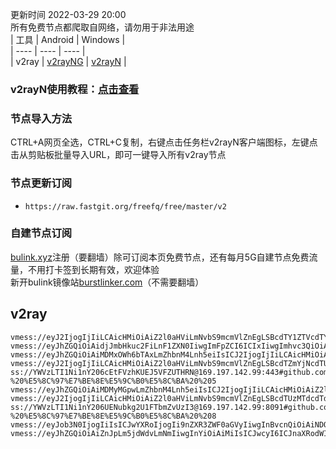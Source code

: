 更新时间 2022-03-29 20:00  
所有免费节点都爬取自网络，请勿用于非法用途  
|  工具  | Android  | Windows  |  
|  ----  | ----   | ----  |  
| v2ray  | [v2rayNG](https://github.com/2dust/v2rayNG/releases/download/1.6.28/v2rayNG_1.6.28_arm64-v8a.apk) | [v2rayN](https://github.com/2dust/v2rayN/releases/download/3.27/v2rayN-Core.zip) |  
### v2rayN使用教程：[点击查看](https://github.com/freefq/tutorials)  
### 节点导入方法  
CTRL+A网页全选，CTRL+C复制，右键点击任务栏v2rayN客户端图标，左键点击从剪贴板批量导入URL，即可一键导入所有v2ray节点  
### 节点更新订阅  
- `https://raw.fastgit.org/freefq/free/master/v2`  
### 自建节点订阅  
[bulink.xyz](https://bulink.xyz)注册（要翻墙）除可订阅本页免费节点，还有每月5G自建节点免费流量，不用打卡签到长期有效，欢迎体验  
新开bulink镜像站[burstlinker.com](https://burstlinker.com)（不需要翻墙）  
## v2ray  
```  
vmess://eyJ2IjogIjIiLCAicHMiOiAiZ2l0aHViLmNvbS9mcmVlZnEgLSBcdTY1ZTVcdTY3MmNcdTRlMWNcdTRlYWNcdTkwZmRcdTU0YzFcdTVkZGRcdTUzM2FMaW5vZGVcdTY1NzBcdTYzNmVcdTRlMmRcdTVmYzMgMSIsICJhZGQiOiAiMTM5LjE2Mi4xMjIuMjA1IiwgInBvcnQiOiAiMzg0NSIsICJpZCI6ICI3NmQ1YzZlMy1jNzRjLTM0MDYtYjllOC05ODU5ZDBhNzFjNTYiLCAiYWlkIjogIjAiLCAic2N5IjogImF1dG8iLCAibmV0IjogInRjcCIsICJ0eXBlIjogIm5vbmUiLCAiaG9zdCI6ICIxMzkuMTYyLjEyMi4yMDUiLCAicGF0aCI6ICIiLCAidGxzIjogIiIsICJzbmkiOiAiIn0=  
vmess://eyJhZGQiOiAidjJmbHkuc2FiLnF1ZXN0IiwgImFpZCI6ICIxIiwgImhvc3QiOiAidjJmbHkuc2FtcnQud2Vic2l0ZSIsICJpZCI6ICI5ZTZjZWVmZi0yNTQ2LTM2OTAtYWMwMC02ZmNkZjMxZGVjOTQiLCAibmV0IjogIndzIiwgInBhdGgiOiAiL2NoYXVnIiwgInBvcnQiOiAiNDQzIiwgInBzIjogImdpdGh1Yi5jb20vZnJlZWZxIC0gXHU3ZjhlXHU1NmZkQ2xvdWRGbGFyZVx1NTE2Y1x1NTNmOENETlx1ODI4Mlx1NzBiOSAyIiwgInNjeSI6ICJhdXRvIiwgInNuaSI6ICJ2MmZseS5zYW1ydC53ZWJzaXRlIiwgInRscyI6ICJ0bHMiLCAidHlwZSI6ICIiLCAidiI6ICIyIn0=  
vmess://eyJhZGQiOiAiMDMxOWh6bTAxLmZhbnM4Lnh5eiIsICJ2IjogIjIiLCAicHMiOiAiZ2l0aHViLmNvbS9mcmVlZnEgLSBcdTUyYTBcdTYyZmZcdTU5MjcgIDMiLCAiIjogIlx1ZDgzY1x1ZGRlOFx1ZDgzY1x1ZGRlNkNBXzM1NyB8IDQuMDdNYiIsICJwb3J0IjogNDQzLCAiaWQiOiAiNWM3MGRhNWQtZTY0MS0zYmY4LWI3ZGMtNWJhYmQ4NDNmZjNjIiwgImFpZCI6ICIyIiwgIm5ldCI6ICJ3cyIsICJ0eXBlIjogIiIsICJob3N0IjogIjAzMTloem0wMS5mYW5zOC54eXoiLCAicGF0aCI6ICIvbm1zbCIsICJ0bHMiOiAidGxzIn0=  
vmess://eyJ2IjogIjIiLCAicHMiOiAiZ2l0aHViLmNvbS9mcmVlZnEgLSBcdTZmYjNcdTU5MjdcdTUyMjlcdTRlOWEgIDQiLCAiIjogIkBTU1JTVUItVjA3LVx1NGVkOFx1OGQzOVx1NjNhOFx1ODM1MDpzdW8ueXQvc3Nyc3ViIiwgImFkZCI6ICIyMDIuNjEuMTQxLjEzMCIsICJwb3J0IjogIjQ0MyIsICJpZCI6ICJhYmE1MGRkNC01NDg0LTNiMDUtYjE0YS00NjYxY2FmODYyZDUiLCAiYWlkIjogIjQiLCAic2N5IjogImF1dG8iLCAibmV0IjogIndzIiwgInR5cGUiOiAibm9uZSIsICJob3N0IjogIjIwMi42MS4xNDEuMTMwIiwgInBhdGgiOiAiL3dzIiwgInRscyI6ICJ0bHMiLCAic25pIjogIiJ9  
ss://YWVzLTI1Ni1nY206cEtFVzhKUEJ5VFZUTHRN@169.197.142.99:443#github.com/freefq%20-%20%E5%8C%97%E7%BE%8E%E5%9C%B0%E5%8C%BA%20%205  
vmess://eyJhZGQiOiAiMDMyMGpwLmZhbnM4Lnh5eiIsICJ2IjogIjIiLCAicHMiOiAiZ2l0aHViLmNvbS9mcmVlZnEgLSBcdTUyYTBcdTYyZmZcdTU5MjcgIDYiLCAicG9ydCI6IDQ0MywgImlkIjogIjVjNzBkYTVkLWU2NDEtM2JmOC1iN2RjLTViYWJkODQzZmYzYyIsICJhaWQiOiAiMiIsICJuZXQiOiAid3MiLCAidHlwZSI6ICIiLCAiaG9zdCI6ICIwMzIwanAuZmFuczgueHl6IiwgInBhdGgiOiAiL3JheSIsICJ0bHMiOiAidGxzIn0=  
vmess://eyJ2IjogIjIiLCAicHMiOiAiZ2l0aHViLmNvbS9mcmVlZnEgLSBcdTUzMTdcdTdmOGVcdTU3MzBcdTUzM2EgIDciLCAiYWRkIjogImFoZGFlcGg4LmNvbSIsICJwb3J0IjogIjQ0MyIsICJpZCI6ICJhYmE1MGRkNC01NDg0LTNiMDUtYjE0YS00NjYxY2FmODYyZDUiLCAiYWlkIjogIjQiLCAic2N5IjogImF1dG8iLCAibmV0IjogIndzIiwgInR5cGUiOiAibm9uZSIsICJob3N0IjogImFoZGFlcGg4LmNvbSIsICJwYXRoIjogIi93cyIsICJ0bHMiOiAidGxzIiwgInNuaSI6ICIifQ==  
ss://YWVzLTI1Ni1nY206UENubkg2U1FTbmZvUzI3@169.197.142.99:8091#github.com/freefq%20-%20%E5%8C%97%E7%BE%8E%E5%9C%B0%E5%8C%BA%20%208  
vmess://eyJob3N0IjogIiIsICJwYXRoIjogIi9nZXR3ZWF0aGVyIiwgInBvcnQiOiAiNDQzIiwgInRscyI6ICJ0bHMiLCAicHMiOiAiZ2l0aHViLmNvbS9mcmVlZnEgLSBcdTdmOGVcdTU2ZmRDbG91ZEZsYXJlXHU4MjgyXHU3MGI5IDkiLCAiaWQiOiAiYjU0OWFhMzYtYWYxNC0xMWVjLWIwOGUtMDAwMDE3MDIyMDA4IiwgImFkZCI6ICJhcHAuc3NmcmVlLnJ1IiwgInYiOiAiMiIsICJhaWQiOiAiNjQiLCAibmV0IjogIndzIiwgInR5cGUiOiAibm9uZSJ9  
vmess://eyJhZGQiOiAiZnJpLm5jdWdvLmNmIiwgInYiOiAiMiIsICJwcyI6ICJnaXRodWIuY29tL2ZyZWVmcSAtIFx1N2Y4ZVx1NTZmZENsb3VkRmxhcmVcdTUxNmNcdTUzZjhDRE5cdTgyODJcdTcwYjkgMTAiLCAicG9ydCI6IDQ0MywgImlkIjogImRlMGViNTk4LTJjZWEtNDNhMC1jNWZlLTc3MzM1ZmIwN2EzNSIsICJhaWQiOiAiMCIsICJuZXQiOiAid3MiLCAidHlwZSI6ICIiLCAiaG9zdCI6ICIiLCAicGF0aCI6ICIvIiwgInRscyI6ICJ0bHMifQ==  
```  
